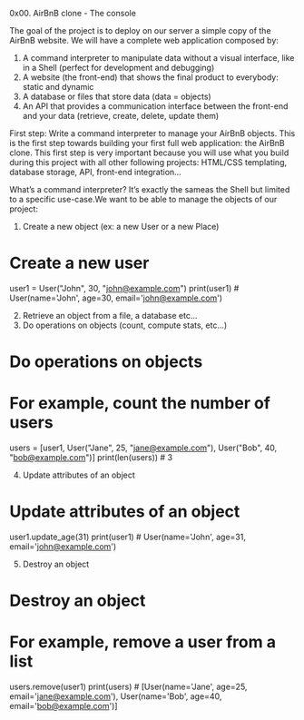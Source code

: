 0x00. AirBnB clone - The console

The goal of the project is to deploy on our server a simple copy of the AirBnB website.
We will have a complete web application composed by:

1. A command interpreter to manipulate data without a visual interface, like in a Shell (perfect for development and debugging)
2. A website (the front-end) that shows the final product to everybody: static and dynamic
3. A database or files that store data (data = objects)
4. An API that provides a communication interface between the front-end and your data (retrieve, create, delete, update them)
  
First step: Write a command interpreter to manage your AirBnB objects.
This is the first step towards building your first full web application: the AirBnB clone. This first step is very important because you will use what you build during this project with all other following projects: HTML/CSS templating, database storage, API, front-end integration…

What’s a command interpreter?
It’s exactly the sameas the Shell but limited to a specific use-case.We want to be able to manage the objects of our project:

1. Create a new object (ex: a new User or a new Place)
# Create a new user
user1 = User("John", 30, "john@example.com")
print(user1)  # User(name='John', age=30, email='john@example.com')

2. Retrieve an object from a file, a database etc…
3. Do operations on objects (count, compute stats, etc…)
# Do operations on objects
# For example, count the number of users
users = [user1, User("Jane", 25, "jane@example.com"), User("Bob", 40, "bob@example.com")]
print(len(users))  # 3

4. Update attributes of an object
# Update attributes of an object
user1.update_age(31)
print(user1)  # User(name='John', age=31, email='john@example.com')

5. Destroy an object
# Destroy an object
# For example, remove a user from a list
users.remove(user1)
print(users)  # [User(name='Jane', age=25, email='jane@example.com'), User(name='Bob', age=40, email='bob@example.com')]

